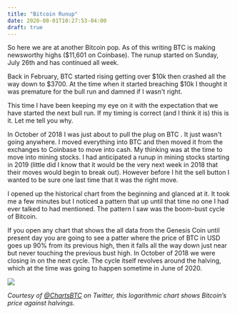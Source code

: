 ```yaml
---
title: "Bitcoin Runup"
date: 2020-08-01T10:27:53-04:00
draft: true
---
```


So here we are at another Bitcoin pop. As of this writing BTC is making newsworthy highs ($11,601 on Coinbase). The runup started on Sunday, July 26th and has continued all week. 

Back in February, BTC started rising getting over $10k then crashed all the way down to $3700. At the time when it started breaching $10k I thought it was premature for the bull run and damned if I wasn't right. 

This time I have been keeping my eye on it with the expectation that we have started the next bull run. If my timing is correct (and I think it is) this is it. Let me tell you why.

In October of 2018 I was just about to pull the plug on BTC . It just wasn't going anywhere. I moved everything into BTC and then moved it from the exchanges to Coinbase to move into cash. My thinking was at the time to move into mining stocks. I had anticipated a runup in mining stocks starting in 2019 (little did I know that it would be the very next week in 2018 that their moves would begin to break out). However before I hit the sell button I wanted to be sure one last time that it was the right move. 

I opened up the historical chart from the beginning and glanced at it. It took me a few minutes but I noticed a pattern that up until that time no one I had ever talked to had mentioned. The pattern I saw was the boom-bust cycle of Bitcoin. 

If you open any chart that shows the all data from the Genesis Coin until present day you are going to see a patter where the price of BTC in USD goes up 90% from its previous high, then it falls all the way down just near but never touching the previous bust high. In October of 2018 we were closing in on the next cycle. The cycle itself revolves around the halving, which at the time was going to happen sometime in June of 2020. 

![ ](/img/btc-halving.png) 

*Courtesy of* [*@ChartsBTC*](https://twitter.com/ChartsBtc) *on Twitter, this logarithmic chart shows Bitcoin’s price against halvings.*



